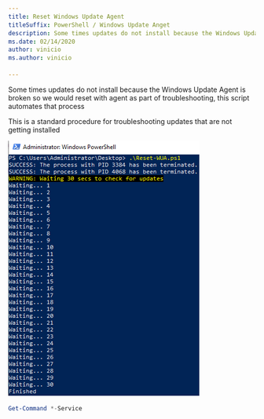 ```yaml
---
title: Reset Windows Update Agent
titleSuffix: PowerShell / Windows Update Anget
description: Some times updates do not install because the Windows Update Agent is broken so we would reset with agent as part of troubleshooting, this script automates that process. This is a standard procedure for troubleshooting updates that are not getting installed
ms.date: 02/14/2020
author: vinicio
ms.author: vinicio

---
```


Some times updates do not install because the Windows Update Agent is broken so we would reset with agent as part of troubleshooting, this script automates that process

This is a standard procedure for troubleshooting updates that are not getting installed

![Capture](Media/capture-test.png)

```powershell
Get-Command *-Service
```
